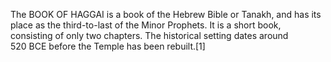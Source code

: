 The BOOK OF HAGGAI is a book of the Hebrew Bible or Tanakh, and has its place as the third-to-last of the Minor Prophets. It is a short book, consisting of only two chapters. The historical setting dates around 520 BCE before the Temple has been rebuilt.[1]
